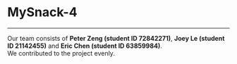 # MySnack-4
--------------
Our team consists of <strong> Peter Zeng (student ID 72842271)</strong>, <strong>Joey Le (student ID 21142455)</strong> and <strong>Eric Chen (student ID 63859984)</strong>.
<br>We contributed to the project evenly.
